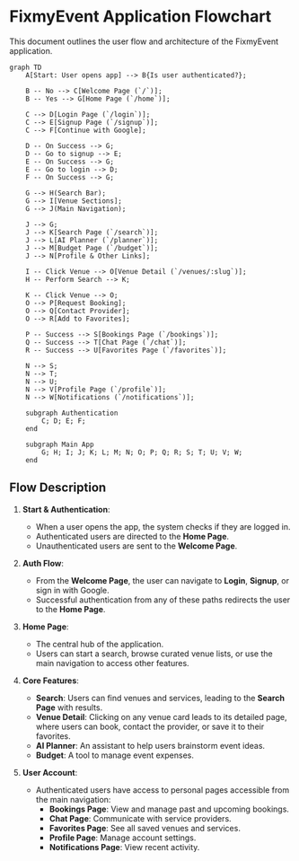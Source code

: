 # FixmyEvent Application Flowchart

This document outlines the user flow and architecture of the FixmyEvent application.

```mermaid
graph TD
    A[Start: User opens app] --> B{Is user authenticated?};

    B -- No --> C[Welcome Page (`/`)];
    B -- Yes --> G[Home Page (`/home`)];

    C --> D[Login Page (`/login`)];
    C --> E[Signup Page (`/signup`)];
    C --> F[Continue with Google];

    D -- On Success --> G;
    D -- Go to signup --> E;
    E -- On Success --> G;
    E -- Go to login --> D;
    F -- On Success --> G;

    G --> H(Search Bar);
    G --> I[Venue Sections];
    G --> J(Main Navigation);

    J --> G;
    J --> K[Search Page (`/search`)];
    J --> L[AI Planner (`/planner`)];
    J --> M[Budget Page (`/budget`)];
    J --> N[Profile & Other Links];

    I -- Click Venue --> O[Venue Detail (`/venues/:slug`)];
    H -- Perform Search --> K;

    K -- Click Venue --> O;
    O --> P[Request Booking];
    O --> Q[Contact Provider];
    O --> R[Add to Favorites];

    P -- Success --> S[Bookings Page (`/bookings`)];
    Q -- Success --> T[Chat Page (`/chat`)];
    R -- Success --> U[Favorites Page (`/favorites`)];

    N --> S;
    N --> T;
    N --> U;
    N --> V[Profile Page (`/profile`)];
    N --> W[Notifications (`/notifications`)];

    subgraph Authentication
        C; D; E; F;
    end

    subgraph Main App
        G; H; I; J; K; L; M; N; O; P; Q; R; S; T; U; V; W;
    end
```

## Flow Description

1.  **Start & Authentication**:
    *   When a user opens the app, the system checks if they are logged in.
    *   Authenticated users are directed to the **Home Page**.
    *   Unauthenticated users are sent to the **Welcome Page**.

2.  **Auth Flow**:
    *   From the **Welcome Page**, the user can navigate to **Login**, **Signup**, or sign in with Google.
    *   Successful authentication from any of these paths redirects the user to the **Home Page**.

3.  **Home Page**:
    *   The central hub of the application.
    *   Users can start a search, browse curated venue lists, or use the main navigation to access other features.

4.  **Core Features**:
    *   **Search**: Users can find venues and services, leading to the **Search Page** with results.
    *   **Venue Detail**: Clicking on any venue card leads to its detailed page, where users can book, contact the provider, or save it to their favorites.
    *   **AI Planner**: An assistant to help users brainstorm event ideas.
    *   **Budget**: A tool to manage event expenses.

5.  **User Account**:
    *   Authenticated users have access to personal pages accessible from the main navigation:
        *   **Bookings Page**: View and manage past and upcoming bookings.
        *   **Chat Page**: Communicate with service providers.
        *   **Favorites Page**: See all saved venues and services.
        *   **Profile Page**: Manage account settings.
        *   **Notifications Page**: View recent activity.

